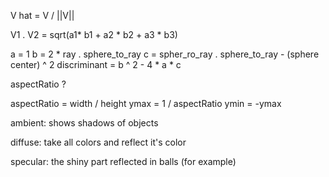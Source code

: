 V hat = V / ||V||

V1 . V2 = sqrt(a1* b1 + a2 * b2 + a3 * b3)

a = 1
b = 2 * ray . sphere_to_ray
c = spher_ro_ray . sphere_to_ray - (sphere center) ^ 2
discriminant = b ^ 2 - 4 * a * c


aspectRatio ?

aspectRatio = width / height
ymax = 1  / aspectRatio
ymin = -ymax


ambient:
    shows shadows of objects

diffuse:
    take all colors and reflect it's color

specular:
    the shiny part reflected in balls (for example)
